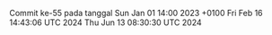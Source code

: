Commit ke-55 pada tanggal Sun Jan 01 14:00 2023 +0100
Fri Feb 16 14:43:06 UTC 2024
Thu Jun 13 08:30:30 UTC 2024
